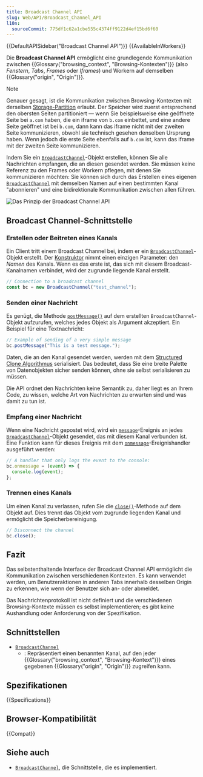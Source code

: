 ```yaml
---
title: Broadcast Channel API
slug: Web/API/Broadcast_Channel_API
l10n:
  sourceCommit: 775df1c62a1cbe555c4374ff9122d4ef15bd6f60
---
```


{{DefaultAPISidebar("Broadcast Channel API")}} {{AvailableInWorkers}}

Die **Broadcast Channel API** ermöglicht eine grundlegende Kommunikation zwischen {{Glossary("browsing_context", "Browsing-Kontexten")}} (also _Fenstern_, _Tabs_, _Frames_ oder _Iframes_) und Workern auf demselben {{Glossary("origin", "Origin")}}.

> [!NOTE]
> Genauer gesagt, ist die Kommunikation zwischen Browsing-Kontexten mit derselben [Storage-Partition](/de/docs/Web/Privacy/Guides/State_Partitioning) erlaubt. Der Speicher wird zuerst entsprechend den obersten Seiten partitioniert — wenn Sie beispielsweise eine geöffnete Seite bei `a.com` haben, die ein iframe von `b.com` einbettet, und eine andere Seite geöffnet ist bei `b.com`, dann kann das iframe nicht mit der zweiten Seite kommunizieren, obwohl sie technisch gesehen denselben Ursprung haben. Wenn jedoch die erste Seite ebenfalls auf `b.com` ist, kann das iframe mit der zweiten Seite kommunizieren.

Indem Sie ein [`BroadcastChannel`](/de/docs/Web/API/BroadcastChannel)-Objekt erstellen, können Sie alle Nachrichten empfangen, die an diesen gesendet werden. Sie müssen keine Referenz zu den Frames oder Workern pflegen, mit denen Sie kommunizieren möchten: Sie können sich durch das Erstellen eines eigenen [`BroadcastChannel`](/de/docs/Web/API/BroadcastChannel) mit demselben Namen auf einen bestimmten Kanal "abonnieren" und eine bidirektionale Kommunikation zwischen allen führen.

![Das Prinzip der Broadcast Channel API](broadcastchannel.png)

## Broadcast Channel-Schnittstelle

### Erstellen oder Beitreten eines Kanals

Ein Client tritt einem Broadcast Channel bei, indem er ein [`BroadcastChannel`](/de/docs/Web/API/BroadcastChannel)-Objekt erstellt. Der [Konstruktor](/de/docs/Web/API/BroadcastChannel/BroadcastChannel) nimmt einen einzigen Parameter: den _Namen_ des Kanals. Wenn es das erste ist, das sich mit diesem Broadcast-Kanalnamen verbindet, wird der zugrunde liegende Kanal erstellt.

```js
// Connection to a broadcast channel
const bc = new BroadcastChannel("test_channel");
```

### Senden einer Nachricht

Es genügt, die Methode [`postMessage()`](/de/docs/Web/API/BroadcastChannel/postMessage) auf dem erstellten `BroadcastChannel`-Objekt aufzurufen, welches jedes Objekt als Argument akzeptiert. Ein Beispiel für eine Textnachricht:

```js
// Example of sending of a very simple message
bc.postMessage("This is a test message.");
```

Daten, die an den Kanal gesendet werden, werden mit dem [Structured Clone Algorithmus](/de/docs/Web/API/Web_Workers_API/Structured_clone_algorithm) serialisiert. Das bedeutet, dass Sie eine breite Palette von Datenobjekten sicher senden können, ohne sie selbst serialisieren zu müssen.

Die API ordnet den Nachrichten keine Semantik zu, daher liegt es an Ihrem Code, zu wissen, welche Art von Nachrichten zu erwarten sind und was damit zu tun ist.

### Empfang einer Nachricht

Wenn eine Nachricht gepostet wird, wird ein [`message`](/de/docs/Web/API/BroadcastChannel/message_event)-Ereignis an jedes [`BroadcastChannel`](/de/docs/Web/API/BroadcastChannel)-Objekt gesendet, das mit diesem Kanal verbunden ist. Eine Funktion kann für dieses Ereignis mit dem [`onmessage`](/de/docs/Web/API/BroadcastChannel/message_event)-Ereignishandler ausgeführt werden:

```js
// A handler that only logs the event to the console:
bc.onmessage = (event) => {
  console.log(event);
};
```

### Trennen eines Kanals

Um einen Kanal zu verlassen, rufen Sie die [`close()`](/de/docs/Web/API/BroadcastChannel/close)-Methode auf dem Objekt auf. Dies trennt das Objekt vom zugrunde liegenden Kanal und ermöglicht die Speicherbereinigung.

```js
// Disconnect the channel
bc.close();
```

## Fazit

Das selbstenthaltende Interface der Broadcast Channel API ermöglicht die Kommunikation zwischen verschiedenen Kontexten. Es kann verwendet werden, um Benutzeraktionen in anderen Tabs innerhalb desselben Origin zu erkennen, wie wenn der Benutzer sich an- oder abmeldet.

Das Nachrichtenprotokoll ist nicht definiert und die verschiedenen Browsing-Kontexte müssen es selbst implementieren; es gibt keine Aushandlung oder Anforderung von der Spezifikation.

## Schnittstellen

- [`BroadcastChannel`](/de/docs/Web/API/BroadcastChannel)
  - : Repräsentiert einen benannten Kanal, auf den jeder {{Glossary("browsing_context", "Browsing-Kontext")}} eines gegebenen {{Glossary("origin", "Origin")}} zugreifen kann.

## Spezifikationen

{{Specifications}}

## Browser-Kompatibilität

{{Compat}}

## Siehe auch

- [`BroadcastChannel`](/de/docs/Web/API/BroadcastChannel), die Schnittstelle, die es implementiert.
